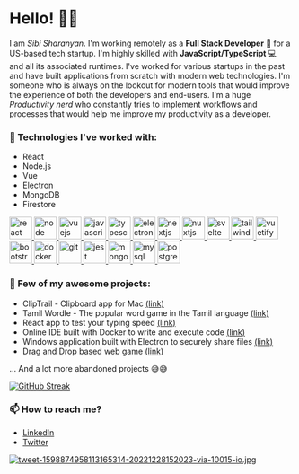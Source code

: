 # Hello! 👋👋

I am _Sibi Sharanyan_. I'm working remotely as a **Full Stack Developer** 🚀 for a US-based tech startup. I'm highly skilled with **JavaScript/TypeScript** 💻 and all its associated runtimes. I've worked for various startups in the past and have built applications from scratch with modern web technologies. I'm someone who is always on the lookout for modern tools that would improve the experience of both the developers and end-users. I'm a huge _Productivity nerd_ who constantly tries to implement workflows and processes that would help me improve my productivity as a developer.

### 🌟 Technologies I've worked with:

- React
- Node.js
- Vue
- Electron
- MongoDB
- Firestore

<p align="left">
<a href="https://reactjs.org/" target="_blank"> <img src="https://upload.wikimedia.org/wikipedia/commons/a/a7/React-icon.svg" alt="react" width="40" height="40"/> </a>
<a href="https://nodejs.org/" target="_blank"> <img src="https://upload.wikimedia.org/wikipedia/commons/d/d9/Node.js_logo.svg" alt="node" width="40" height="40"/> </a>
<a href="https://vuejs.org/" target="_blank"> <img src="https://upload.wikimedia.org/wikipedia/commons/9/95/Vue.js_Logo_2.svg" alt="vuejs" width="40" height="40"/> </a>
<a href="https://developer.mozilla.org/en-US/docs/Web/JavaScript" target="_blank"> <img src="https://upload.wikimedia.org/wikipedia/commons/6/6a/JavaScript-logo.png" alt="javascript" width="40" height="40"/> </a>
<a href="https://www.typescriptlang.org/" target="_blank"> <img src="https://upload.wikimedia.org/wikipedia/commons/4/4c/Typescript_logo_2020.svg" alt="typescript" width="40" height="40"/> </a>
<a href="https://www.electronjs.org/" target="_blank"> <img src="https://upload.wikimedia.org/wikipedia/commons/9/91/Electron_Software_Framework_Logo.svg" alt="electron" width="40" height="40"/> </a>
<a href="https://nextjs.org/" target="_blank"> <img src="https://www.rlogical.com/wp-content/uploads/2021/08/Rlogical-Blog-Images-thumbnail.png" alt="nextjs" width="40" height="40"/> </a>
<a href="https://nuxtjs.org/" target="_blank"> <img src="https://www.vectorlogo.zone/logos/nuxtjs/nuxtjs-icon.svg" alt="nuxtjs" width="40" height="40"/> </a>
<a href="https://svelte.dev" target="_blank"> <img src="https://upload.wikimedia.org/wikipedia/commons/1/1b/Svelte_Logo.svg" alt="svelte" width="40" height="40"/> </a>
<a href="https://tailwindcss.com/" target="_blank"> <img src="https://www.vectorlogo.zone/logos/tailwindcss/tailwindcss-icon.svg" alt="tailwind" width="40" height="40"/> </a>
<a href="https://vuetifyjs.com/en/" target="_blank"> <img src="https://bestofjs.org/logos/vuetify.svg" alt="vuetify" width="40" height="40"/> </a> <a href="https://www.mongodb.com/" target="_blank">
<a href="https://getbootstrap.com" target="_blank"> <img src="https://upload.wikimedia.org/wikipedia/commons/b/b2/Bootstrap_logo.svg" alt="bootstrap" width="40" height="40"/> </a>
</a> <a href="https://www.docker.com/" target="_blank"> <img src="https://upload.wikimedia.org/wikipedia/commons/7/79/Docker_%28container_engine%29_logo.png" alt="docker" width="40" height="40"/> </a>
<a href="https://git-scm.com/" target="_blank"> <img src="https://www.vectorlogo.zone/logos/git-scm/git-scm-icon.svg" alt="git" width="40" height="40"/> </a>
<a href="https://jestjs.io" target="_blank"> <img src="https://www.vectorlogo.zone/logos/jestjsio/jestjsio-icon.svg" alt="jest" width="40" height="40"/> </a>
<a href="https://www.mongodb.com/" target="_blank"> <img src="https://upload.wikimedia.org/wikipedia/commons/9/93/MongoDB_Logo.svg" alt="mongodb" width="40" height="40"/> </a>
<a href="https://www.mysql.com/" target="_blank"> <img src="https://upload.wikimedia.org/wikipedia/commons/0/0a/MySQL_textlogo.svg" alt="mysql" width="40" height="40"/> </a>
<a href="https://www.postgresql.org" target="_blank"> <img src="https://upload.wikimedia.org/wikipedia/commons/2/29/Postgresql_elephant.svg" alt="postgresql" width="40" height="40"/> </a>
</p>


### 🎊 Few of my awesome projects:
- ClipTrail - Clipboard app for Mac [(link)](https://cliptrail.sibi.me/)
- Tamil Wordle - The popular word game in the Tamil language [(link)](https://tamil-wordle.netlify.app/)
- React app to test your typing speed [(link)](https://typingtest.netlify.app/)
- Online IDE built with Docker to write and execute code [(link)](https://ideonline.netlify.app/)
- Windows application built with Electron to securely share files [(link)](https://github.com/sibi-sharanyan/Secure-File-Share/tree/master/dist)
- Drag and Drop based web game [(link)](https://tangled.netlify.app/)

... And a lot more abandoned projects 😅😅

[![GitHub Streak](https://streak-stats.demolab.com?user=sibi-sharanyan&theme=dark)](https://git.io/streak-stats)

### 📫 How to reach me?

- [LinkedIn](https://www.linkedin.com/in/sibi-sharanyan/)
- [Twitter](https://twitter.com/sibi_sharanyan)

[![tweet-1598874958113165314-20221228152023-via-10015-io.jpg](https://i.postimg.cc/ZnVLZmjB/tweet-1598874958113165314-20221228152023-via-10015-io.jpg)](https://postimg.cc/y33RXwMs)

